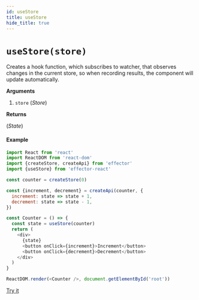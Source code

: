 ```yaml
---
id: useStore
title: useStore
hide_title: true
---
```


# `useStore(store)`

Creates a hook function, which subscribes to watcher, that observes changes in the current store, so when recording results, the component will update automatically.

**Arguments**

1. `store` (_Store_)

**Returns**

(_State_)

#### Example

```js
import React from 'react'
import ReactDOM from 'react-dom'
import {createStore, createApi} from 'effector'
import {useStore} from 'effector-react'

const counter = createStore(0)

const {increment, decrement} = createApi(counter, {
  increment: state => state + 1,
  decrement: state => state - 1,
})

const Counter = () => {
  const state = useStore(counter)
  return (
    <div>
      {state}
      <button onClick={increment}>Increment</button>
      <button onClick={decrement}>Decrement</button>
    </div>
  )
}

ReactDOM.render(<Counter />, document.getElementById('root'))
```

[Try it](https://share.effector.dev/4aFc0s3d)
